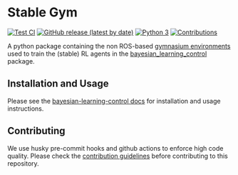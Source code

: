 # Stable Gym

[![Test CI](https://github.com/rickstaa/stable-gym/actions/workflows/test.yml/badge.svg)](https://github.com/rickstaa/stable-gym/actions/workflows/test.yml)
[![GitHub release (latest by date)](https://img.shields.io/github/v/release/rickstaa/stable-gym)](https://github.com/rickstaa/stable-gym/releases)
[![Python 3](https://img.shields.io/badge/Python->=3.7-brightgreen)](https://www.python.org/)
[![Contributions](https://img.shields.io/badge/contributions-welcome-brightgreen.svg)](CONTRIBUTING.md)

A python package containing the non ROS-based [gymnasium environments](https://gymnasium.farama.org/) used to train the (stable) RL agents in the [bayesian\_learning\_control](https://github.com/rickstaa/bayesian-learning-control) package.

## Installation and Usage

Please see the [bayesian-learning-control docs](https://rickstaa.github.io/bayesian-learning-control/stable-gym/stable-gym.html) for installation and usage instructions.

## Contributing

<!--alex ignore husky-hooks-->

We use husky pre-commit hooks and github actions to enforce high code quality. Please check the [contribution guidelines](CONTRIBUTING.md) before contributing to this repository.
